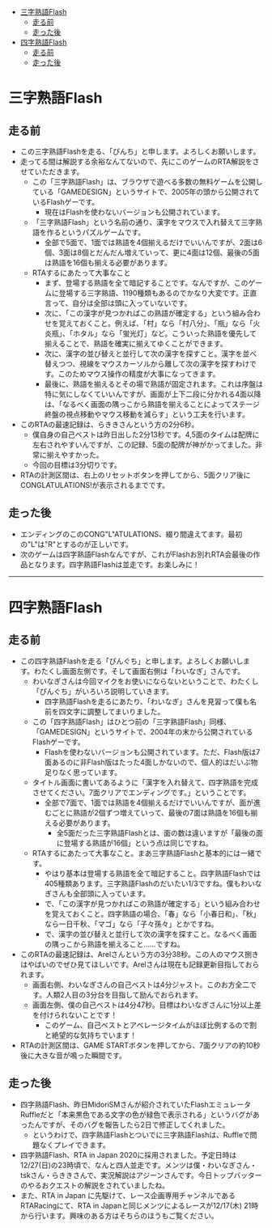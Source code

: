 <!-- TOC depthFrom:1 depthTo:3 insertAnchor:false orderedList:false -->

- [三字熟語Flash](#三字熟語flash)
  - [走る前](#走る前)
  - [走った後](#走った後)
- [四字熟語Flash](#四字熟語flash)
  - [走る前](#走る前-1)
  - [走った後](#走った後-1)

<!-- /TOC -->


# 三字熟語Flash

## 走る前

- この三字熟語Flashを走る、「ぴんち」と申します。よろしくお願いします。
- 走ってる間は解説する余裕なんてないので、先にこのゲームのRTA解説をさせていただきます。
  - この「三字熟語Flash」は、ブラウザで遊べる多数の無料ゲームを公開している「GAMEDESIGN」というサイトで、2005年の頭から公開されているFlashゲーです。
    - 現在はFlashを使わないバージョンも公開されています。
  - 「三字熟語Flash」という名前の通り、漢字をマウスで入れ替えて三字熟語を作るというパズルゲームです。
    - 全部で5面で、1面では熟語を4個揃えるだけでいいんですが、2面は6個、3面は8個とだんだん増えていって、更に4面は12個、最後の5面は熟語を16個も揃える必要があります。
  - RTAするにあたって大事なこと
    - まず、登場する熟語を全て暗記することです。なんですが、このゲームに登場する三字熟語、1190種類もあるのでかなり大変です。正直言って、自分は全部は頭に入っていないです。
    - 次に、「この漢字が見つかればこの熟語が確定する」という組み合わせを覚えておくこと。例えば、「村」なら「村八分」、「瓶」なら「火炎瓶」、「ホタル」なら「蛍光灯」など。こういった熟語を優先して揃えることで、熟語を確実に揃えてゆくことができます。
    - 次に、漢字の並び替えと並行して次の漢字を探すこと。漢字を並べ替えつつ、視線をマウスカーソルから離して次の漢字を探すわけです。このためマウス操作の精度が大事になってきます。
    - 最後に、熟語を揃えるとその場で熟語が固定されます。これは序盤は特に気にしなくていいんですが、画面が上下二段に分かれる4面以降は、「なるべく画面の隅っこから熟語を揃えることによってステージ終盤の視点移動やマウス移動を減らす」という工夫を行います。
- このRTAの最速記録は、らききさんという方の2分6秒。
  - 僕自身の自己ベストは昨日出した2分13秒です。4,5面のタイムは配牌に左右されやすいんですが、この記録、5面の配牌が神がかってました。非常に揃えやすかった。
  - 今回の目標は3分切りです。
- RTAの計測区間は、右上のリセットボタンを押してから、5面クリア後にCONGLATULATIONS!が表示されるまでです。

## 走った後

- エンディングのこのCONG"L"ATULATIONS、綴り間違えてます。最初の"L"は"R"とするのが正しいです。
- 次のゲームは四字熟語Flashなんですが、これがFlashお別れRTA会最後の作品となります。四字熟語Flashは並走です。お楽しみに！

----

# 四字熟語Flash

## 走る前

- この四字熟語Flashを走る「ぴんぐち」と申します。よろしくお願いします。わたくし画面左側です。そして画面右側は「わいなぎ」さんです。
  - わいなぎさんは今回マイクをお使いにならないということで、わたくし「ぴんぐち」がいろいろ説明していきます。
    - 四字熟語Flashを走るにあたり、「わいなぎ」さんを見習って僕も名前を四文字に調整してまいりました。
  - この「四字熟語Flash」はひとつ前の「三字熟語Flash」同様、「GAMEDESIGN」というサイトで、2004年の末から公開されているFlashゲーです。
    - Flashを使わないバージョンも公開されています。ただ、Flash版は7面あるのに非Flash版はたった4面しかないので、個人的はだいぶ物足りなく思っています。
  - タイトル画面に書いてあるように「漢字を入れ替えて、四字熟語を完成させてください。7面クリアでエンディングです。」ということです。
    - 全部で7面で、1面では熟語を4個揃えるだけでいいんですが、面が進むごとに熟語が2個ずつ増えていって、最後の7面は熟語を16個も揃える必要があります。
      - 全5面だった三字熟語Flashとは、面の数は違いますが「最後の面に登場する熟語が16個」という点は同じですね。
  - RTAするにあたって大事なこと。まあ三字熟語Flashと基本的には一緒です。
    - やはり基本は登場する熟語を全て暗記すること。四字熟語Flashでは405種類あります。三字熟語Flashのだいたい1/3ですね。僕もわいなぎさんも全部頭に入っています。
    - で、「この漢字が見つかればこの熟語が確定する」という組み合わせを覚えておくこと。四字熟語の場合、「春」なら「小春日和」、「秋」なら一日千秋、「マゴ」なら「子々孫々」とかですね。
    - で、漢字の並び替えと並行して次の漢字を探すこと。なるべく画面の隅っこから熟語を揃えること……ですね。
- このRTAの最速記録は、Arelさんという方の3分38秒。この人のマウス捌きはやばいのでぜひ見てほしいです。Arelさんは現在も記録更新目指しておられます。
  - 画面右側、わいなぎさんの自己ベストは4分ジャスト。このお方全二です。人類2人目の3分台を目指して励んでおられます。
  - 画面左側、僕の自己ベストは4分47秒。目標はわいなぎさんに1分以上差を付けられないことです！
    - このゲーム、自己ベストとアベレージタイムがほぼ比例するので割と絶望的な気持ちでいます！
- RTAの計測区間は、GAME STARTボタンを押してから、7面クリアの約10秒後に大きな音が鳴った瞬間です。

## 走った後

- 四字熟語Flash、昨日MidoriSMさんが紹介されていたFlashエミュレータRuffleだと「本来黒色である文字の色が緑色で表示される」というバグがあったんですが、そのバグを報告したら2日で修正してくれました。
  - というわけで、四字熟語Flashとついでに三字熟語Flashは、Ruffleで問題なくプレイできます。
- 四字熟語Flash、RTA in Japan 2020に採用されました。予定日時は12/27(日)の23時頃で、なんと四人並走です。メンツは僕・わいなぎさん・tskさん・らききさんで、実況解説はアジーンさんです。今日トップバッターのやるおクエストの解説をされていましたね。
- また、RTA in Japan に先駆けて、レース企画専用チャンネルであるRTARacingにて、RTA in Japanと同じメンツによるレースが12/17(木) 21時から行います。興味のある方はそちらのほうもご覧ください。
